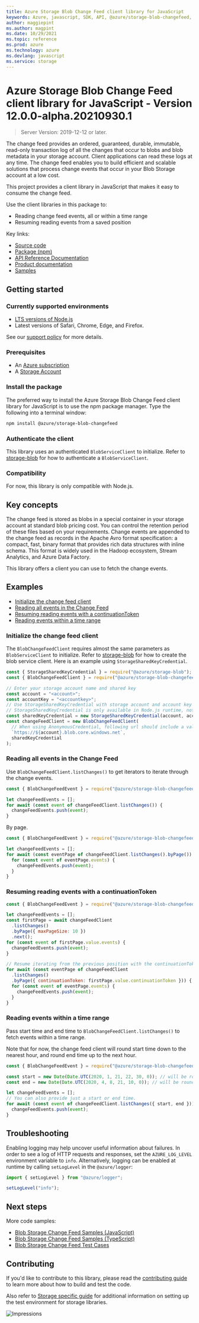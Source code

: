```yaml
---
title: Azure Storage Blob Change Feed client library for JavaScript
keywords: Azure, javascript, SDK, API, @azure/storage-blob-changefeed, storage
author: maggiepint
ms.author: magpint
ms.date: 10/29/2021
ms.topic: reference
ms.prod: azure
ms.technology: azure
ms.devlang: javascript
ms.service: storage
---
```


# Azure Storage Blob Change Feed client library for JavaScript - Version 12.0.0-alpha.20210930.1 


> Server Version: 2019-12-12 or later.

The change feed provides an ordered, guaranteed, durable, immutable, read-only transaction log of all the changes that occur to blobs and blob metadata in your storage account. Client applications can read these logs at any time. The change feed enables you to build efficient and scalable solutions that process change events that occur in your Blob Storage account at a low cost.

This project provides a client library in JavaScript that makes it easy to consume the change feed.

Use the client libraries in this package to:

- Reading change feed events, all or within a time range
- Resuming reading events from a saved position

Key links:
- [Source code](https://github.com/Azure/azure-sdk-for-js/tree/main/sdk/storage/storage-blob-changefeed)
- [Package (npm)](https://www.npmjs.com/package/@azure/storage-blob-changefeed/)
- [API Reference Documentation](https://docs.microsoft.com/javascript/api/@azure/storage-blob-changefeed)
- [Product documentation](https://docs.microsoft.com/azure/storage/blobs/storage-blob-change-feed)
- [Samples](https://github.com/Azure/azure-sdk-for-js/tree/main/sdk/storage/storage-blob-changefeed/samples)

## Getting started

### Currently supported environments

- [LTS versions of Node.js](https://nodejs.org/about/releases/)
- Latest versions of Safari, Chrome, Edge, and Firefox.

See our [support policy](https://github.com/Azure/azure-sdk-for-js/blob/main/SUPPORT.md) for more details.

### Prerequisites

- An [Azure subscription](https://azure.microsoft.com/free/) 
- A [Storage Account](https://docs.microsoft.com/azure/storage/blobs/storage-quickstart-blobs-portal)

### Install the package

The preferred way to install the Azure Storage Blob Change Feed client library for JavaScript is to use the npm package manager. Type the following into a terminal window:

```bash
npm install @azure/storage-blob-changefeed
```

### Authenticate the client

This library uses an authenticated `BlobServiceClient` to initialize. Refer to [storage-blob](https://github.com/Azure/azure-sdk-for-js/tree/main/sdk/storage/storage-blob#authenticate-the-client) for how to authenticate a `BlobServiceClient`.

### Compatibility

For now, this library is only compatible with Node.js.

## Key concepts

The change feed is stored as blobs in a special container in your storage account at standard blob pricing cost. You can control the retention period of these files based on your requirements. Change events are appended to the change feed as records in the Apache Avro format specification: a compact, fast, binary format that provides rich data structures with inline schema. This format is widely used in the Hadoop ecosystem, Stream Analytics, and Azure Data
Factory.

This library offers a client you can use to fetch the change events.

## Examples

- [Initialize the change feed client](#initialize-the-change-feed-client "Initialize the change feed client")
- [Reading all events in the Change Feed](#reading-all-events-in-the-change-feed "Reading all events in the Change Feed")
- [Resuming reading events with a continuationToken](#resuming-reading-events-with-a-continuationtoken "Resuming reading events with a continuationToken")
- [Reading events within a time range](#reading-events-within-a-time-range "Reading events within a time range")

### Initialize the change feed client

The `BlobChangeFeedClient` requires almost the same parameters as `BlobServiceClient` to initialize. Refer to [storage-blob](https://github.com/Azure/azure-sdk-for-js/tree/main/sdk/storage/storage-blob#create-the-blob-service-client) for how to create the blob service client. Here is an example using `StorageSharedKeyCredential`.

```javascript
const { StorageSharedKeyCredential } = require("@azure/storage-blob");
const { BlobChangeFeedClient } = require("@azure/storage-blob-changefeed");

// Enter your storage account name and shared key
const account = "<account>";
const accountKey = "<accountkey>";
// Use StorageSharedKeyCredential with storage account and account key
// StorageSharedKeyCredential is only available in Node.js runtime, not in browsers
const sharedKeyCredential = new StorageSharedKeyCredential(account, accountKey);
const changeFeedClient = new BlobChangeFeedClient(
  // When using AnonymousCredential, following url should include a valid SAS or support public access
  `https://${account}.blob.core.windows.net`,
  sharedKeyCredential
);
```

### Reading all events in the Change Feed

Use `BlobChangeFeedClient.listChanges()` to get iterators to iterate through the change events.

```javascript
const { BlobChangeFeedEvent } = require("@azure/storage-blob-changefeed");

let changeFeedEvents = [];
for await (const event of changeFeedClient.listChanges()) {
  changeFeedEvents.push(event);
}
```

By page.

```javascript
const { BlobChangeFeedEvent } = require("@azure/storage-blob-changefeed");

let changeFeedEvents = [];
for await (const eventPage of changeFeedClient.listChanges().byPage()) {
  for (const event of eventPage.events) {
    changeFeedEvents.push(event);
  }
}
```

### Resuming reading events with a continuationToken

```javascript
const { BlobChangeFeedEvent } = require("@azure/storage-blob-changefeed");

let changeFeedEvents = [];
const firstPage = await changeFeedClient
  .listChanges()
  .byPage({ maxPageSize: 10 })
  .next();
for (const event of firstPage.value.events) {
  changeFeedEvents.push(event);
}

// Resume iterating from the previous position with the continuationToken.
for await (const eventPage of changeFeedClient
  .listChanges()
  .byPage({ continuationToken: firstPage.value.continuationToken })) {
  for (const event of eventPage.events) {
    changeFeedEvents.push(event);
  }
}
```

### Reading events within a time range

Pass start time and end time to `BlobChangeFeedClient.listChanges()` to fetch events within a time range.

Note that for now, the change feed client will round start time down to the nearest hour, and round end time up to the next hour.

```javascript
const { BlobChangeFeedEvent } = require("@azure/storage-blob-changefeed");

const start = new Date(Date.UTC(2020, 1, 21, 22, 30, 0)); // will be rounded down to 22:00
const end = new Date(Date.UTC(2020, 4, 8, 21, 10, 0)); // will be rounded up to 22:00

let changeFeedEvents = [];
// You can also provide just a start or end time.
for await (const event of changeFeedClient.listChanges({ start, end })) {
  changeFeedEvents.push(event);
}
```

## Troubleshooting

Enabling logging may help uncover useful information about failures. In order to see a log of HTTP requests and responses, set the `AZURE_LOG_LEVEL` environment variable to `info`. Alternatively, logging can be enabled at runtime by calling `setLogLevel` in the `@azure/logger`:

```javascript
import { setLogLevel } from "@azure/logger";

setLogLevel("info");
```

## Next steps

More code samples:

- [Blob Storage Change Feed Samples (JavaScript)](https://github.com/Azure/azure-sdk-for-js/tree/main/sdk/storage/storage-blob-changefeed/samples/javascript)
- [Blob Storage Change Feed Samples (TypeScript)](https://github.com/Azure/azure-sdk-for-js/tree/main/sdk/storage/storage-blob-changefeed/samples/typescript)
- [Blob Storage Change Feed Test Cases](https://github.com/Azure/azure-sdk-for-js/tree/main/sdk/storage/storage-blob-changefeed/test/)

## Contributing

If you'd like to contribute to this library, please read the [contributing guide](https://github.com/Azure/azure-sdk-for-js/blob/main/CONTRIBUTING.md) to learn more about how to build and test the code.

Also refer to [Storage specific guide](https://github.com/Azure/azure-sdk-for-js/blob/main/sdk/storage/CONTRIBUTING.md) for additional information on setting up the test environment for storage libraries.

![Impressions](https://azure-sdk-impressions.azurewebsites.net/api/impressions/azure-sdk-for-js%2Fsdk%2Fstorage%2Fstorage-blob-changefeed%2FREADME.png)

